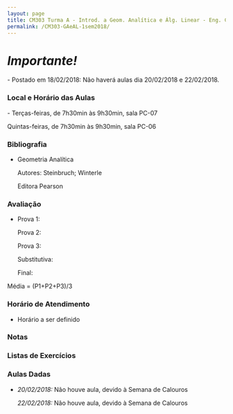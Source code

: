 ```yaml
---
layout: page
title: CM303 Turma A - Introd. a Geom. Analítica e Álg. Linear - Eng. Cartográfica
permalink: /CM303-GAeAL-1sem2018/
---
```

<h1><b><i>Importante!</i></b></h1>
- Postado em 18/02/2018: Não haverá aulas dia 20/02/2018 e 22/02/2018.

<h3>Local e Horário das Aulas</h3>
- Terças-feiras, de 7h30min às 9h30min, sala PC-07

  Quintas-feiras, de 7h30min às 9h30min, sala PC-06
  
<h3>Bibliografia</h3>
  
- Geometria Analítica

  Autores: Steinbruch; Winterle

  Editora Pearson

<h3>Avaliação</h3>

- Prova 1: 
  
  Prova 2: 
  
  Prova 3:
  
  Substitutiva:
  
  Final:
  
Média = (P1+P2+P3)/3

<h3>Horário de Atendimento</h3>

- Horário a ser definido

<h3>Notas</h3>


<h3>Listas de Exercícios</h3>






<h3>Aulas Dadas</h3>

- _20/02/2018:_ Não houve aula, devido à Semana de Calouros

  _22/02/2018:_ Não houve aula, devido à Semana de Calouros
  
  
